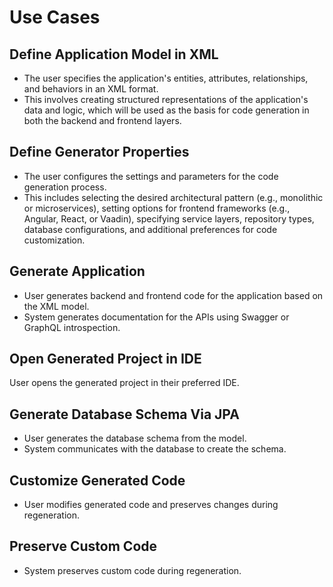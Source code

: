 # Use Cases

## Define Application Model in XML

- The user specifies the application's entities, attributes, relationships, and behaviors in an XML format.
- This involves creating structured representations of the application's data and logic, which will be used as the basis for code generation in both the backend and frontend layers.

## Define Generator Properties

- The user configures the settings and parameters for the code generation process. 
- This includes selecting the desired architectural pattern (e.g., monolithic or microservices), setting options for frontend frameworks (e.g., Angular, React, or Vaadin), specifying service layers, repository types, database configurations, and additional preferences for code customization.

## Generate Application

- User generates backend and frontend code for the application based on the XML model.
- System generates documentation for the APIs using Swagger or GraphQL introspection.

## Open Generated Project in IDE

User opens the generated project in their preferred IDE.

## Generate Database Schema Via JPA

- User generates the database schema from the model.
- System communicates with the database to create the schema.

## Customize Generated Code

- User modifies generated code and preserves changes during regeneration.

## Preserve Custom Code

- System preserves custom code during regeneration.
